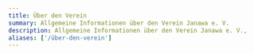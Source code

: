 ```yaml
---
title: Über den Verein
summary: Allgemeine Informationen über den Verein Janawa e. V.
description: Allgemeine Informationen über den Verein Janawa e. V.,
aliases: ['/über-den-verein']
---
```

